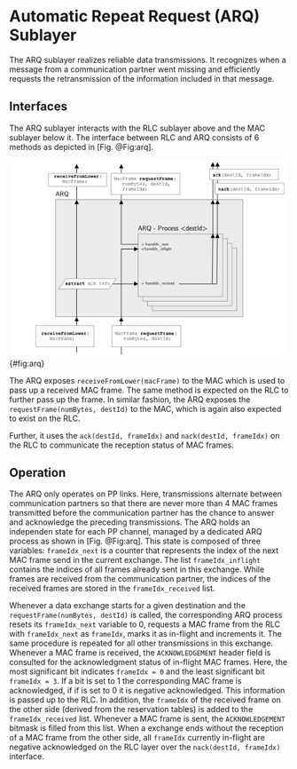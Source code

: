 # Automatic Repeat Request (ARQ) Sublayer
The ARQ sublayer realizes reliable data transmissions.
It recognizes when a message from a communication partner went missing and efficiently requests the retransmission of the information included in that message.

## Interfaces
The ARQ sublayer interacts with the RLC sublayer above and the MAC sublayer below it. 
The interface between RLC and ARQ consists of 6 methods as depicted in [Fig. @Fig:arq].

![ARQ interfaces](imgs/ARQ.png){#fig:arq}

The ARQ exposes `receiveFromLower(macFrame)` to the MAC which is used to pass up a received MAC frame.
The same method is expected on the RLC to further pass up the frame.
In similar fashion, the ARQ exposes the `requestFrame(numBytes, destId)` to the MAC, which is again also expected to exist on the RLC.

Further, it uses the `ack(destId, frameIdx)` and `nack(destId, frameIdx)` on the RLC to communicate the reception status of MAC frames.

## Operation
The ARQ only operates on PP links. 
Here, transmissions alternate between communication partners so that there are never more than 4 MAC frames transmitted before the communication partner has the chance to answer and acknowledge the preceding transmissions.
The ARQ holds an independen state for each PP channel, managed by a dedicated ARQ process as shown in [Fig. @Fig:arq].
This state is composed of three variables: 
`frameIdx_next` is a counter that represents the index of the next MAC frame send in the current exchange. 
The list `frameIdx_inflight` contains the indices of all frames already sent in this exchange.
While frames are received from the communication partner, the indices of the received frames are stored in the `frameIdx_received` list.


Whenever a data exchange starts for a given destination and the `requestFrame(numBytes, destId)` is called, the corresponding ARQ process resets its `frameIdx_next` variable to 0, requests a MAC frame from the RLC with `frameIdx_next` as `frameIdx`, marks it as in-flight and increments it. The same procedure is repeated for all other transmissions in this exchange. 
Whenever a MAC frame is received, the `ACKNOWLEDGEMENT` header field is consulted for the acknowledgment status of in-flight MAC frames. Here, the most significant bit indicates `frameIdx = 0` and the least significant bit `frameIdx = 3`. If a bit is set to $1$ the corresponding MAC frame is acknowledged, if if is set to $0$ it is negative acknowledged.
This information is passed up to the RLC.
In addition, the `frameIdx` of the received frame on the other side (derived from the reservation tables) is added to the `frameIdx_received` list.
Whenever a MAC frame is sent, the `ACKNOWLEDGEMENT` bitmask is filled from this list.
When a exchange ends without the reception of a MAC frame from the other side, all `frameIdx` currently in-flight are negative acknowledged on the RLC layer over the `nack(destId, frameIdx)` interface.


